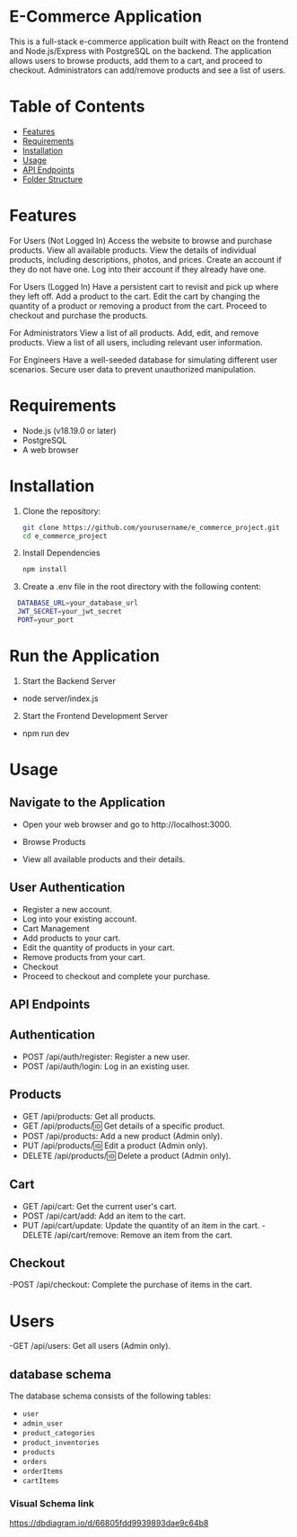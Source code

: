 # E-Commerce Application

This is a full-stack e-commerce application built with React on the frontend and Node.js/Express with PostgreSQL on the backend. The application allows users to browse products, add them to a cart, and proceed to checkout. Administrators can add/remove products and see a list of users.

# Table of Contents

- [Features](#features)
- [Requirements](#requirements)
- [Installation](#installation)
- [Usage](#usage)
- [API Endpoints](#api-endpoints)
- [Folder Structure](#folder-structure)

# Features

For Users (Not Logged In)
Access the website to browse and purchase products.
View all available products.
View the details of individual products, including descriptions, photos, and prices.
Create an account if they do not have one.
Log into their account if they already have one.

For Users (Logged In)
Have a persistent cart to revisit and pick up where they left off.
Add a product to the cart.
Edit the cart by changing the quantity of a product or removing a product from the cart.
Proceed to checkout and purchase the products.

For Administrators
View a list of all products.
Add, edit, and remove products.
View a list of all users, including relevant user information.

For Engineers
Have a well-seeded database for simulating different user scenarios.
Secure user data to prevent unauthorized manipulation.

# Requirements

- Node.js (v18.19.0 or later)
- PostgreSQL
- A web browser

# Installation
1. Clone the repository:
   ```sh
   git clone https://github.com/yourusername/e_commerce_project.git
   cd e_commerce_project
   ```
2. Install Dependencies
      ```sh
      npm install
      ```
3. Create a .env file in the root directory with the following content:
```sh
  DATABASE_URL=your_database_url
  JWT_SECRET=your_jwt_secret
  PORT=your_port
```
# Run the Application

1. Start the Backend Server
- node server/index.js

2. Start the Frontend Development Server

- npm run dev

# Usage

## Navigate to the Application

- Open your web browser and go to http://localhost:3000.

- Browse Products

- View all available products and their details.

## User Authentication

- Register a new account.
- Log into your existing account.
- Cart Management
- Add products to your cart.
- Edit the quantity of products in your cart.
- Remove products from your cart.
- Checkout
- Proceed to checkout and complete your purchase.

## API Endpoints

## Authentication
- POST /api/auth/register: Register a new user.
- POST /api/auth/login: Log in an existing user.

## Products
- GET /api/products: Get all products.
- GET /api/products/:id: Get details of a specific product.
- POST /api/products: Add a new product (Admin only).
- PUT /api/products/:id: Edit a product (Admin only).
- DELETE /api/products/:id: Delete a product (Admin only).

## Cart
- GET /api/cart: Get the current user's cart.
- POST /api/cart/add: Add an item to the cart.
- PUT /api/cart/update: Update the quantity of an item in the cart.
-DELETE /api/cart/remove: Remove an item from the cart.

## Checkout
-POST /api/checkout: Complete the purchase of items in the cart.
# Users
-GET /api/users: Get all users (Admin only).

## database schema

The database schema consists of the following tables:

- `user`
- `admin_user`
- `product_categories`
- `product_inventories`
- `products`
- `orders`
- `orderItems`
- `cartItems`

### Visual Schema link

https://dbdiagram.io/d/66805fdd9939893dae9c64b8

